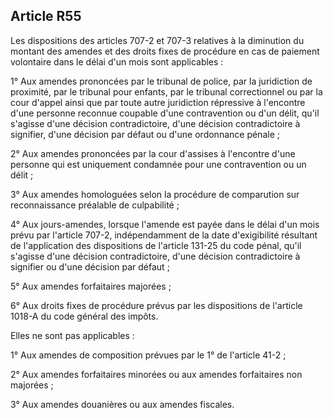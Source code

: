 Article R55
----
Les dispositions des articles 707-2 et 707-3 relatives à la diminution du
montant des amendes et des droits fixes de procédure en cas de paiement
volontaire dans le délai d'un mois sont applicables :

1° Aux amendes prononcées par le tribunal de police, par la juridiction de
proximité, par le tribunal pour enfants, par le tribunal correctionnel ou par la
cour d'appel ainsi que par toute autre juridiction répressive à l'encontre d'une
personne reconnue coupable d'une contravention ou d'un délit, qu'il s'agisse
d'une décision contradictoire, d'une décision contradictoire à signifier, d'une
décision par défaut ou d'une ordonnance pénale ;

2° Aux amendes prononcées par la cour d'assises à l'encontre d'une personne qui
est uniquement condamnée pour une contravention ou un délit ;

3° Aux amendes homologuées selon la procédure de comparution sur reconnaissance
préalable de culpabilité ;

4° Aux jours-amendes, lorsque l'amende est payée dans le délai d'un mois prévu
par l'article 707-2, indépendamment de la date d'exigibilité résultant de
l'application des dispositions de l'article 131-25 du code pénal, qu'il s'agisse
d'une décision contradictoire, d'une décision contradictoire à signifier ou
d'une décision par défaut ;

5° Aux amendes forfaitaires majorées ;

6° Aux droits fixes de procédure prévus par les dispositions de l'article 1018-A
du code général des impôts.

Elles ne sont pas applicables :

1° Aux amendes de composition prévues par le 1° de l'article 41-2 ;

2° Aux amendes forfaitaires minorées ou aux amendes forfaitaires non majorées ;

3° Aux amendes douanières ou aux amendes fiscales.
